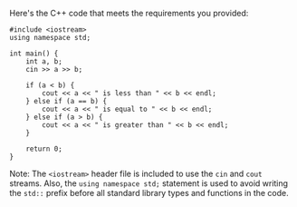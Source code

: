  Here's the C++ code that meets the requirements you provided:
```
#include <iostream>
using namespace std;

int main() {
    int a, b;
    cin >> a >> b;

    if (a < b) {
        cout << a << " is less than " << b << endl;
    } else if (a == b) {
        cout << a << " is equal to " << b << endl;
    } else if (a > b) {
        cout << a << " is greater than " << b << endl;
    }

    return 0;
}
```
Note: The `<iostream>` header file is included to use the `cin` and `cout` streams. Also, the `using namespace std;` statement is used to avoid writing the `std::` prefix before all standard library types and functions in the code.
